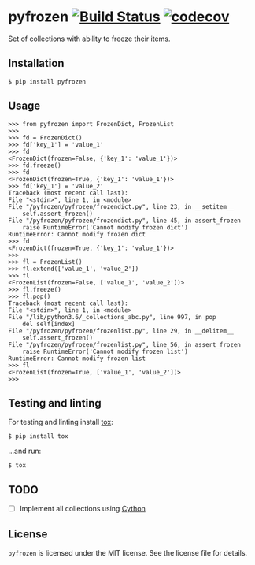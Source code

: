 # pyfrozen [![Build Status](https://travis-ci.org/Gr1N/pyfrozen.svg?branch=master)](https://travis-ci.org/Gr1N/pyfrozen) [![codecov](https://codecov.io/gh/Gr1N/pyfrozen/branch/master/graph/badge.svg)](https://codecov.io/gh/Gr1N/pyfrozen)

Set of collections with ability to freeze their items.

## Installation

    $ pip install pyfrozen

## Usage

    >>> from pyfrozen import FrozenDict, FrozenList
    >>>
    >>> fd = FrozenDict()
    >>> fd['key_1'] = 'value_1'
    >>> fd
    <FrozenDict(frozen=False, {'key_1': 'value_1'})>
    >>> fd.freeze()
    >>> fd
    <FrozenDict(frozen=True, {'key_1': 'value_1'})>
    >>> fd['key_1'] = 'value_2'
    Traceback (most recent call last):
    File "<stdin>", line 1, in <module>
    File "/pyfrozen/pyfrozen/frozendict.py", line 23, in __setitem__
        self.assert_frozen()
    File "/pyfrozen/pyfrozen/frozendict.py", line 45, in assert_frozen
        raise RuntimeError('Cannot modify frozen dict')
    RuntimeError: Cannot modify frozen dict
    >>> fd
    <FrozenDict(frozen=True, {'key_1': 'value_1'})>
    >>>
    >>> fl = FrozenList()
    >>> fl.extend(['value_1', 'value_2'])
    >>> fl
    <FrozenList(frozen=False, ['value_1', 'value_2'])>
    >>> fl.freeze()
    >>> fl.pop()
    Traceback (most recent call last):
    File "<stdin>", line 1, in <module>
    File "/lib/python3.6/_collections_abc.py", line 997, in pop
        del self[index]
    File "/pyfrozen/pyfrozen/frozenlist.py", line 29, in __delitem__
        self.assert_frozen()
    File "/pyfrozen/pyfrozen/frozenlist.py", line 56, in assert_frozen
        raise RuntimeError('Cannot modify frozen list')
    RuntimeError: Cannot modify frozen list
    >>> fl
    <FrozenList(frozen=True, ['value_1', 'value_2'])>
    >>>

## Testing and linting

For testing and linting install [tox](http://tox.readthedocs.io):

    $ pip install tox

...and run:

    $ tox

## TODO

- [ ] Implement all collections using [Cython](http://cython.org)

## License

`pyfrozen` is licensed under the MIT license. See the license file for details.
